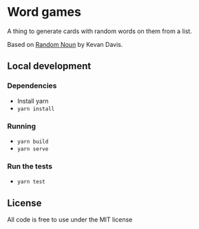 # Word games

A thing to generate cards with random words on them from a list.

Based on [Random Noun](https://kevan.org/games/randomnoun) by Kevan Davis.

## Local development

### Dependencies

- Install yarn
- `yarn install`

### Running

- `yarn build`
- `yarn serve`

### Run the tests

- `yarn test`

## License

All code is free to use under the MIT license
